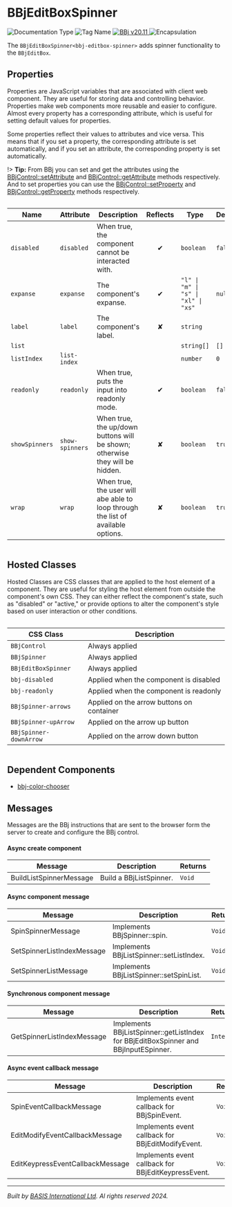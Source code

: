# BBjEditBoxSpinner
![Documentation Type](https://img.shields.io/badge/Documentation-dwc-%23006aff) ![Tag Name](https://img.shields.io/badge/Component-bbj--editbox--spinner-%23006aff) <a href="https://documentation.basis.cloud/BASISHelp/WebHelp/bbjobjects/Window/bbjeditboxspinner.htm?Highlight=BBjEditbox" title="The BBj Control Name">
      <img src="https://img.shields.io/badge/Control-BBjEditBoxSpinner &#8599;-%23006aff" alt="BBj v20.11" />
    </a> ![Encapsulation](https://img.shields.io/badge/Encapsulation-shadow-%23006aff)

The `BBjEditBoxSpinner<bbj-editbox-spinner>` adds spinner functionality to the `BBjEditBox`.


## Properties 


Properties are JavaScript variables that are associated with client web component.
They are useful for storing data and controlling behavior. Properties make web components more reusable and easier to configure.
Almost every property has a corresponding attribute, which is useful for setting default values for properties.

Some properties reflect their values to attributes and vice versa. This means that if you set a property, the corresponding attribute is set automatically, and if you set an attribute, the corresponding property is set automatically.

!> **Tip:** From BBj you can set and get the attributes using the [BBjControl::setAttribute](https://documentation.basis.cloud/BASISHelp/WebHelp/bbjobjects/SysGui/bbjcontrol/BBjControl_setAttribute.htm)
and [BBjControl::getAttribute](https://documentation.basis.cloud/BASISHelp/WebHelp/bbjobjects/SysGui/bbjcontrol/BBjControl_getAttribute.htm) methods respectively.
And to set properties you can use the [BBjControl::setProperty](https://documentation.basis.cloud/BASISHelp/WebHelp/bbjobjects/SysGui/bbjcontrol/BBjControl_setProperty.htm) and [BBjControl::getProperty](https://documentation.basis.cloud/BASISHelp/WebHelp/bbjobjects/SysGui/bbjcontrol/BBjControl_getProperty.htm) methods respectively.
<div style="overflow-x: auto;">

| Name             | Attribute         | Description                                                                      | Reflects | Type                                  | Default   |
| ---------------- | ----------------- | -------------------------------------------------------------------------------- | :------: | ------------------------------------- | --------- |
| ``disabled``     | ``disabled``      | When true, the component cannot be interacted with.                              | &#x2714; | ``boolean``                           | ``false`` |
| ``expanse``      | ``expanse``       | The component's expanse.                                                         | &#x2714; | ``"l" \| "m" \| "s" \| "xl" \| "xs"`` | ``null``  |
| ``label``        | ``label``         | The component's label.                                                           | &#x2718; | ``string``                            |           |
| ``list``         |                   |                                                                                  |          | ``string[]``                          | ``[]``    |
| ``listIndex``    | ``list-index``    |                                                                                  |          | ``number``                            | ``0``     |
| ``readonly``     | ``readonly``      | When true, puts the input into readonly mode.                                    | &#x2714; | ``boolean``                           | ``false`` |
| ``showSpinners`` | ``show-spinners`` | When true, the up/down buttons will be shown; otherwise they will be hidden.     | &#x2718; | ``boolean``                           | ``true``  |
| ``wrap``         | ``wrap``          | When true, the user will abe able to loop through the list of available options. | &#x2718; | ``boolean``                           | ``true``  |


</div>

## Hosted Classes


Hosted Classes are CSS classes that are applied to the host element of a component. They are useful for styling the host element from outside the component's own CSS.
They can either reflect the component's state, such as "disabled" or "active," or provide options to alter the component's style based on user interaction or other conditions.
<div style="overflow-x: auto;">

| CSS Class                | Description                               |
| ------------------------ | ----------------------------------------- |
| ``BBjControl``           | Always applied                            |
| ``BBjSpinner``           | Always applied                            |
| ``BBjEditBoxSpinner``    | Always applied                            |
| ``bbj-disabled``         | Applied when the component is disabled    |
| ``bbj-readonly``         | Applied when the component is readonly    |
| ``BBjSpinner-arrows``    | Applied on the arrow buttons on container |
| ``BBjSpinner-upArrow``   | Applied on the arrow up button            |
| ``BBjSpinner-downArrow`` | Applied on the arrow down button          |


</div>

## Dependent Components

- [bbj-color-chooser](web-components/bbj-color-chooser.md)


## Messages

Messages are the BBj instructions that are sent to the browser form the server to create and configure the BBj control.<!-- tabs:start -->

#### **Async create component**

| Message                 | Description             | Returns  |
| ----------------------- | ----------------------- | -------- |
| BuildListSpinnerMessage | Build a BBjListSpinner. | ``Void`` |


#### **Async component message**

| Message                    | Description                              | Returns  |
| -------------------------- | ---------------------------------------- | -------- |
| SpinSpinnerMessage         | Implements BBjSpinner::spin.             | ``Void`` |
| SetSpinnerListIndexMessage | Implements BBjListSpinner::setListIndex. | ``Void`` |
| SetSpinnerListMessage      | Implements BBjListSpinner::setSpinList.  | ``Void`` |


#### **Synchronous component message**

| Message                    | Description                                                                         | Returns     |
| -------------------------- | ----------------------------------------------------------------------------------- | ----------- |
| GetSpinnerListIndexMessage | Implements BBjListSpinner::getListIndex for BBjEditBoxSpinner and BBjInputESpinner. | ``Integer`` |


#### **Async event callback message**

| Message                          | Description                                         | Returns  |
| -------------------------------- | --------------------------------------------------- | -------- |
| SpinEventCallbackMessage         | Implements event callback for BBjSpinEvent.         | ``Void`` |
| EditModifyEventCallbackMessage   | Implements event callback for BBjEditModifyEvent.   | ``Void`` |
| EditKeypressEventCallbackMessage | Implements event callback for BBjEditKeypressEvent. | ``Void`` |


<!-- tabs:end -->



----------------------------------------------
*Built by [BASIS International Ltd](https://www.basis.cloud/). Al rights reserved 2024.*
